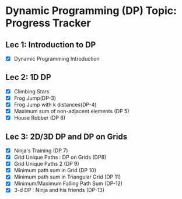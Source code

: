 # Dynamic Programming (DP) Topic: Progress Tracker

## Lec 1: Introduction to DP
- [x] Dynamic Programming Introduction

## Lec 2: 1D DP
- [x] Climbing Stars
- [x] Frog Jump(DP-3)
- [x] Frog Jump with k distances(DP-4)
- [x] Maximum sum of non-adjacent elements (DP 5)
- [x] House Robber (DP 6)

## Lec 3: 2D/3D DP and DP on Grids
- [x] Ninja's Training (DP 7)
- [x] Grid Unique Paths : DP on Grids (DP8)
- [x] Grid Unique Paths 2 (DP 9)
- [x] Minimum path sum in Grid (DP 10)
- [x] Minimum path sum in Triangular Grid (DP 11)
- [x] Minimum/Maximum Falling Path Sum (DP-12)
- [x] 3-d DP : Ninja and his friends (DP-13)
